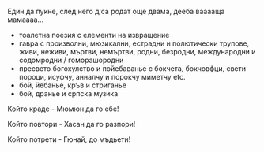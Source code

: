 Един да пукне, след него д'са родат още двама, дееба вааааща мамаааа…

- тоалетна поезия с елементи на извращение
- гавра с произволни, мюзикални, естрадни и полютически трупове, живи, неживи, мъртви, немъртви, родни, безродни, международни и содомродни / гоморашородни
- пресвето богохулство и пойебаванье с бокчета, бокчовфци, свети пороци, исуфчу, анналчу и порокчу миметчу etc.
- бой, йебанье, кръв и стриганье
- бой, дранье и српска музика

Който краде - Мюмюн да го ебе!

Който повтори - Хасан да го разпори!

Който потрети - Гюнай, до мъдьети!
